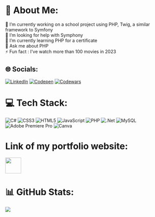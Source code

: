 # 💫 About Me:
🔭 I’m currently working on a school project using PHP, Twig, a similar framework to Symfony<br>🤝 I’m looking for help with Symphony<br>🌱 I’m currently learning PHP for a certificate<br>💬 Ask me about PHP<br>⚡ Fun fact : I've watch more than 100 movies in 2023


## 🌐 Socials:
[![LinkedIn](https://img.shields.io/badge/LinkedIn-%230077B5.svg?logo=linkedin&logoColor=white)](https://linkedin.com/in/alekmikolajek) [![Codepen](https://img.shields.io/badge/Codepen-000000?style=for-the-badge&logo=codepen&logoColor=white)](https://codepen.io/alekmik) [![Codewars](https://www.codewars.com/users/alekmik/badges/micro)](https://www.codewars.com/users/alekmik)


# 💻 Tech Stack:
![C#](https://img.shields.io/badge/c%23-%23239120.svg?style=for-the-badge&logo=c-sharp&logoColor=white) ![CSS3](https://img.shields.io/badge/css3-%231572B6.svg?style=for-the-badge&logo=css3&logoColor=white) ![HTML5](https://img.shields.io/badge/html5-%23E34F26.svg?style=for-the-badge&logo=html5&logoColor=white) ![JavaScript](https://img.shields.io/badge/javascript-%23323330.svg?style=for-the-badge&logo=javascript&logoColor=%23F7DF1E) ![PHP](https://img.shields.io/badge/php-%23777BB4.svg?style=for-the-badge&logo=php&logoColor=white) ![.Net](https://img.shields.io/badge/.NET-5C2D91?style=for-the-badge&logo=.net&logoColor=white) ![MySQL](https://img.shields.io/badge/mysql-%2300000f.svg?style=for-the-badge&logo=mysql&logoColor=white) ![Adobe Premiere Pro](https://img.shields.io/badge/Adobe%20Premiere%20Pro-9999FF.svg?style=for-the-badge&logo=Adobe%20Premiere%20Pro&logoColor=white) ![Canva](https://img.shields.io/badge/Canva-%2300C4CC.svg?style=for-the-badge&logo=Canva&logoColor=white)


# Link of my portfolio website:
<a href="https://alek-mikolajek.netlify.app"><img src="https://github.com/alekmik/alekmik/assets/90455479/5cc65e9b-8c87-4cce-8156-22f464735964" width="50px"></a>
<!-- 🌐 https://alek-mikolajek.netlify.app-->



# 📊 GitHub Stats:
![](https://github-readme-stats.vercel.app/api/top-langs/?username=alekmik&theme=dark&hide_border=false&include_all_commits=false&count_private=false&layout=compact)


<!-- Proudly created with GPRM ( https://gprm.itsvg.in ) -->
